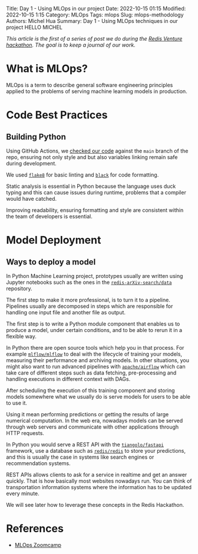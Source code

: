 Title: Day 1 - Using MLOps in our project
Date: 2022-10-15 01:15
Modified: 2022-10-15 1:15
Category: MLOps
Tags: mlops
Slug: mlops-methodology
Authors: Michel Hua
Summary: Day 1 - Using MLOps techniques in our project HELLO MICHEL

_This article is the first of a series of post we do during the [Redis Venture hackathon](https://hackathon.redisventures.com). The goal is to keep a journal of our work._

# What is MLOps?

MLOps is a term to describe general software engineering principles applied to the problems of serving machine learning models in production.

# Code Best Practices

## Building Python

Using GitHub Actions, we [checked our code](https://github.com/artefactory/redis-team-THM/blob/main/.github/workflows/ci-python.yml) against the `main` branch of the repo, ensuring not only style and but also variables linking remain safe during development.

We used [`flake8`](https://github.com/PyCQA/flake8) for basic linting and [`black`](https://github.com/psf/black) for code formatting.

Static analysis is essential in Python because the language uses duck typing and this can cause issues during runtime, problems that a compiler would have catched.

Improving readability, ensuring formatting and style are consistent within the team of developers is essential.

# Model Deployment

## Ways to deploy a model

In Python Machine Learning project, prototypes usually are written using Jupyter notebooks such as the ones in the [`redis-arXiv-search/data`](https://github.com/RedisVentures/redis-arXiv-search/tree/main/data) repository.

The first step to make it more professional, is to turn it to a pipeline. Pipelines usually are decomposed in steps which are responsible for handling one input file and another file as output.

The first step is to write a Python module component that enables us to produce a model, under certain conditions, and to be able to rerun it in a flexible way.

In Python there are open source tools which help you in that process. For example [`mlflow/mlflow`](https://github.com/mlflow/mlflow) to deal with the lifecycle of training your models, measuring their performance and archiving models. In other situations, you might also want to run advanced pipelines with [`apache/airflow`](https://github.com/apache/airflow) which can take care of different steps such as data fetching, pre-processing and handling executions in different context with DAGs.

After scheduling the execution of this training component and storing models somewhere what we usually do is serve models for users to be able to use it.

Using it mean performing predictions or getting the results of large numerical computation. In the web era, nowadays models can be served through web servers and communicate with other applications through HTTP requests.

In Python you would serve a REST API with the [`tiangolo/fastapi`](https://github.com/tiangolo/fastapi) framework, use a database such as [`redis/redis`](https://github.com/redis/redis) to store your predictions, and this is usually the case in systems like search engines or recommendation systems.

REST APIs allows clients to ask for a service in realtime and get an answer quickly. That is how basically most websites nowadays run. You can think of transportation information systems where the information has to be updated every minute.

We will see later how to leverage these concepts in the Redis Hackathon.

# References

- [MLOps Zoomcamp](https://github.com/DataTalksClub/mlops-zoomcamp/)